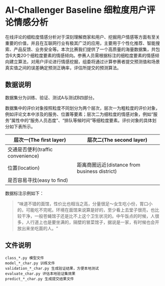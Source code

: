 # AI-Challenger Baseline 细粒度用户评论情感分析

在线评论的细粒度情感分析对于深刻理解商家和用户、挖掘用户情感等方面有至关重要的价值，并且在互联网行业有极其广泛的应用，主要用于个性化推荐、智能搜索、产品反馈、业务安全等。本次比赛我们提供了一个高质量的海量数据集，共包含6大类20个细粒度要素的情感倾向。参赛人员需根据标注的细粒度要素的情感倾向建立算法，对用户评论进行情感挖掘，组委将通过计算参赛者提交预测值和场景真实值之间的误差确定预测正确率，评估所提交的预测算法。

## 数据说明

数据集分为训练、验证、测试A与测试B四部分。

数据集中的评价对象按照粒度不同划分为两个层次，层次一为粗粒度的评价对象，例如评论文本中涉及的服务、位置等要素；层次二为细粒度的情感对象，例如“服务”属性中的“服务人员态度”、“排队等候时间”等细粒度要素。评价对象的具体划分如下表所示。

层次一(The first layer)	| 层次二(The second layer)
------ | ------
 | 交通是否便利(traffic convenience)
位置(location) | 距离商圈远近(distance from business district)
 | 是否容易寻找(easy to find)
 

数据标注示例如下：

> “味道不错的面馆，性价比也相当之高，分量很足～女生吃小份，胃口小的，可能吃不完呢。环境在面馆来说算是好的，至少看上去堂子很亮，也比较干净，一般苍蝇馆子还是比不上这个卫生状况的。中午饭点的时候，人很多，人行道上也是要坐满的，隔壁的冒菜馆子，据说是一家，有时候也会开放出来坐吃面的人。“

## 文件说明

    class_*.py 模型文件
    model_*_char.py 训练文件
    validation_*_char.py 生成验证结果，方便本地测试
    evaluate_char.py 评估本地验证集效果
    predict_*_char.py 生成提交结果文件

